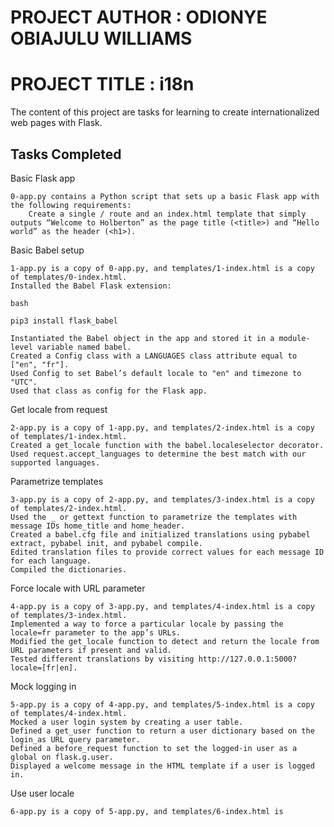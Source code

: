 # PROJECT AUTHOR : ODIONYE OBIAJULU WILLIAMS
# PROJECT TITLE : i18n

The content of this project are tasks for learning to create internationalized web pages with Flask.

## Tasks Completed


 Basic Flask app

    0-app.py contains a Python script that sets up a basic Flask app with the following requirements:
        Create a single / route and an index.html template that simply outputs “Welcome to Holberton” as the page title (<title>) and “Hello world” as the header (<h1>).

 Basic Babel setup

    1-app.py is a copy of 0-app.py, and templates/1-index.html is a copy of templates/0-index.html.
    Installed the Babel Flask extension:

    bash

    pip3 install flask_babel

    Instantiated the Babel object in the app and stored it in a module-level variable named babel.
    Created a Config class with a LANGUAGES class attribute equal to ["en", "fr"].
    Used Config to set Babel’s default locale to "en" and timezone to "UTC".
    Used that class as config for the Flask app.

 Get locale from request

    2-app.py is a copy of 1-app.py, and templates/2-index.html is a copy of templates/1-index.html.
    Created a get_locale function with the babel.localeselector decorator. Used request.accept_languages to determine the best match with our supported languages.

 Parametrize templates

    3-app.py is a copy of 2-app.py, and templates/3-index.html is a copy of templates/2-index.html.
    Used the _ or gettext function to parametrize the templates with message IDs home_title and home_header.
    Created a babel.cfg file and initialized translations using pybabel extract, pybabel init, and pybabel compile.
    Edited translation files to provide correct values for each message ID for each language.
    Compiled the dictionaries.

 Force locale with URL parameter

    4-app.py is a copy of 3-app.py, and templates/4-index.html is a copy of templates/3-index.html.
    Implemented a way to force a particular locale by passing the locale=fr parameter to the app’s URLs.
    Modified the get_locale function to detect and return the locale from URL parameters if present and valid.
    Tested different translations by visiting http://127.0.0.1:5000?locale=[fr|en].

 Mock logging in

    5-app.py is a copy of 4-app.py, and templates/5-index.html is a copy of templates/4-index.html.
    Mocked a user login system by creating a user table.
    Defined a get_user function to return a user dictionary based on the login_as URL query parameter.
    Defined a before_request function to set the logged-in user as a global on flask.g.user.
    Displayed a welcome message in the HTML template if a user is logged in.

 Use user locale

    6-app.py is a copy of 5-app.py, and templates/6-index.html is